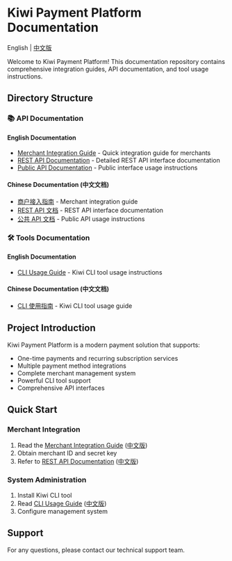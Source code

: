 # Kiwi Payment Platform Documentation

English | [中文版](./README_cn.md)

Welcome to Kiwi Payment Platform! This documentation repository contains comprehensive integration guides, API documentation, and tool usage instructions.

## Directory Structure

### 📚 API Documentation

#### English Documentation
- [Merchant Integration Guide](./api/MERCHANT_en.md) - Quick integration guide for merchants
- [REST API Documentation](./api/REST_API_en.md) - Detailed REST API interface documentation
- [Public API Documentation](./api/PUB_API_en.md) - Public interface usage instructions

#### Chinese Documentation (中文文档)
- [商户接入指南](./api/MERCHANT_cn.md) - Merchant integration guide
- [REST API 文档](./api/REST_API_cn.md) - REST API interface documentation
- [公共 API 文档](./api/PUB_API_cn.md) - Public API usage instructions

### 🛠️ Tools Documentation

#### English Documentation
- [CLI Usage Guide](./cli/CLI_en.md) - Kiwi CLI tool usage instructions

#### Chinese Documentation (中文文档)
- [CLI 使用指南](./cli/CLI_cn.md) - Kiwi CLI tool usage guide

## Project Introduction

Kiwi Payment Platform is a modern payment solution that supports:

- One-time payments and recurring subscription services
- Multiple payment method integrations
- Complete merchant management system
- Powerful CLI tool support
- Comprehensive API interfaces

## Quick Start

### Merchant Integration
1. Read the [Merchant Integration Guide](./api/MERCHANT_en.md) ([中文版](./api/MERCHANT_cn.md))
2. Obtain merchant ID and secret key
3. Refer to [REST API Documentation](./api/REST_API_en.md) ([中文版](./api/REST_API_cn.md))

### System Administration
1. Install Kiwi CLI tool
2. Read [CLI Usage Guide](./cli/CLI_en.md) ([中文版](./cli/CLI_cn.md))
3. Configure management system

## Support

For any questions, please contact our technical support team.